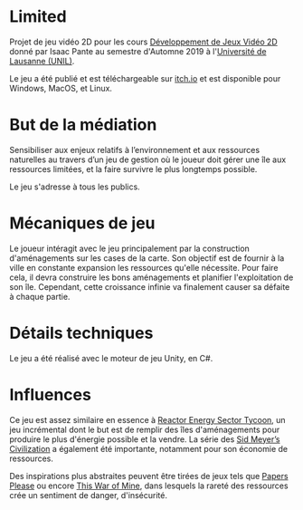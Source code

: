 # Limited
Projet de jeu vidéo 2D pour les cours [Développement de Jeux Vidéo 2D](https://applicationspub.unil.ch/interpub/noauth/php/Ud/ficheCours.php?v_enstyid=73011&v_langue=fr) donné par Isaac Pante au semestre d'Automne 2019 à l'[Université de Lausanne (UNIL)](https://www.unil.ch/index.html).

Le jeu a été publié et est téléchargeable sur [itch.io](#) et est disponible pour Windows, MacOS, et Linux.

# But de la médiation
Sensibiliser aux enjeux relatifs à l’environnement et aux ressources naturelles au travers d’un jeu de gestion où le joueur doit gérer une île aux ressources limitées, et la faire survivre le plus longtemps possible.

Le jeu s'adresse à tous les publics.

# Mécaniques de jeu
Le joueur intéragit avec le jeu principalement par la construction d'aménagements sur les cases de la carte. Son objectif est de fournir à la ville en constante expansion les ressources qu'elle nécessite.
Pour faire cela, il devra construire les bons aménagements et planifier l'exploitation de son île. Cependant, cette croissance infinie va finalement causer sa défaite à chaque partie. 

# Détails techniques
Le jeu a été réalisé avec le moteur de jeu Unity, en C#.

# Influences
Ce jeu est assez similaire en essence à [Reactor Energy Sector Tycoon](https://play.google.com/store/apps/details?id=com.rsgapps.reactor&hl=en), un jeu incrémental dont le but est de remplir des îles d'aménagements pour produire le plus d'énergie possible et la vendre. La série des [Sid Meyer’s Civilization](https://en.wikipedia.org/wiki/Civilization_(video_game)) a également été importante, notamment pour son économie de ressources.

Des inspirations plus abstraites peuvent être tirées de jeux tels que [Papers Please](https://en.wikipedia.org/wiki/Papers,_Please) ou encore [This War of Mine](https://en.wikipedia.org/wiki/This_War_of_Mine), dans lesquels la rareté des ressources crée un sentiment de danger, d'insécurité.
